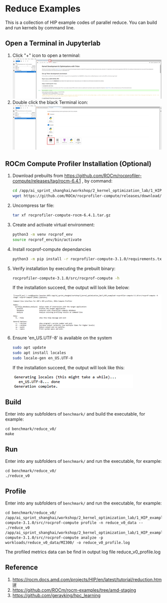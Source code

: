 # Reduce Examples

This is a collection of HIP example codes of parallel reduce. You can build and run kernels by command line.

## Open a Terminal in Jupyterlab
1. Click "+" icon to open a terminal:
   ![OPEN_TERMINAL_IN_NB_0](./assets/activate_terminal_in_nb_0.png)
2. Double click the black Terminal icon:
   ![OPEN_TERMINAL_IN_NB_1](./assets/activate_terminal_in_nb_1.png)



## ROCm Compute Profiler Installation (Optional)
1. Download prebuilts from https://github.com/ROCm/rocprofiler-compute/releases/tag/rocm-6.4.1 , by command:
    ```bash
    cd /app/ai_sprint_shanghai/workshop/2_kernel_optimization_lab/1_HIP_examples
    wget https://github.com/ROCm/rocprofiler-compute/releases/download/rocm-6.4.1/rocprofiler-compute-rocm-6.4.1.tar.gz
    ```
2. Uncompress tar file:
    ```bash
    tar xf rocprofiler-compute-rocm-6.4.1.tar.gz
    ```
3. Create and activate virtual environment:
    ```bash
    python3 -m venv rocprof_env
    source rocprof_env/bin/activate
    ```
4. Install rocprof-compute dependancies
    ```bash
    python3 -m pip install -r rocprofiler-compute-3.1.0/requirements.txt
    ```
5. Verify installation by executing the prebuilt binary:
    ```bash
    rocprofiler-compute-3.1.0/src/rocprof-compute -h
    ```
    If the installation succeed, the output will look like below:

    ![INSTALLATION_VERIFY](./assets/rocprof_install_verify.png)

6. Ensure 'en_US.UTF-8' is available on the system
   ```bash
   sudo apt update
   sudo apt install locales
   sudo locale-gen en_US.UTF-8
   ```
   If the installation succeed, the output will look like this:

   ![LOCALE_INSTALLATION_VERIFY](./assets/locale_install_verify.png)

## Build
Enter into any subfolders of `benchmark/` and build the executable, for example:

```console
cd benchmark/reduce_v0/
make
```

## Run
Enter into any subfolders of `benchmark/` and run the executable, for example:

```console
cd benchmark/reduce_v0/
./reduce_v0
```

## Profile
Enter into any subfolders of `benchmark/` and run the executable, for example:

```console
cd benchmark/reduce_v0/
/app/ai_sprint_shanghai/workshop/2_kernel_optimization_lab/1_HIP_examples/rocprofiler-compute-3.1.0/src/rocprof-compute profile -n reduce_v0_data -- ./reduce_v0
/app/ai_sprint_shanghai/workshop/2_kernel_optimization_lab/1_HIP_examples/rocprofiler-compute-3.1.0/src/rocprof-compute analyze -p workloads/reduce_v0_data/MI300/ -o reduce_v0_profile.log
```

The profiled metrics data can be find in output log file reduce_v0_profile.log

## Reference
1. https://rocm.docs.amd.com/projects/HIP/en/latest/tutorial/reduction.html#
2. https://github.com/ROCm/rocm-examples/tree/amd-staging
3. https://github.com/gerayking/hpc_learning